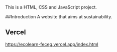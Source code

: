 This is a HTML, CSS and JavaScript project.

##Introduction
A website that aims at sustainability.

## Vercel

https://ecolearn-feceg.vercel.app/index.html
